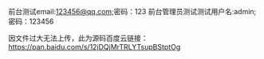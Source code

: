 前台测试email:123456@qq.com;密码：123
前台管理员测试测试用户名:admin;密码：123456

因文件过大无法上传，此为源码百度云链接：https://pan.baidu.com/s/12jDQjMrTRLYTsupBStptOg
